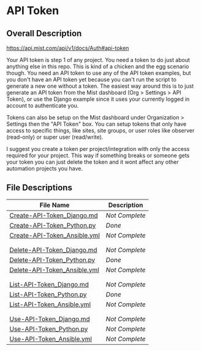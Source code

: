 # API Token #

## Overall Description ##

<https://api.mist.com/api/v1/docs/Auth#api-token>

Your API token is step 1 of any project. You need a token to do just about anything else in this repo. This is kind of a chicken and the egg scenario though. You need an API token to use any of the API token examples, but you don't have an API token yet because you can't run the script to generate a new one without a token. The easiest way around this is to just generate an API token from the Mist dashboard (Org > Settings > API Token), or use the Django example since it uses your currently logged in account to authenticate you. 
  
Tokens can also be setup on the Mist dashboard under Organization > Settings then the "API Token" box. You can setup tokens that only have access to specific things, like sites, site groups, or user roles like observer (read-only) or super user (read/write).  
  
I suggest you create a token per project/integration with only the access required for your project. This way if something breaks or someone gets your token you can just delete the token and it wont affect any other automation projects you have.

## File Descriptions ##

| File Name                                                                 | Description                       |
| ---                                                                       | ---                               |
| [Create-API-Token_Django.md](Create-API-Token_Django.md)                  |        <i>Not Complete</i>  |
| [Create-API-Token_Python.py](Create-API-Token_Python.py)                  |        <i>Done</i>  |
| [Create-API-Token_Ansible.yml](Create-API-Token_Ansible.yml)              |        <i>Not Complete</i>  |
|                                                                                                               |
|                                                                                                               |
| [Delete-API-Token_Django.md](Delete-API-Token_Django.md)                  |        <i>Not Complete</i>  |
| [Delete-API-Token_Python.py](Delete-API-Token_Python.py)                  |        <i>Done</i>  |
| [Delete-API-Token_Ansible.yml](Delete-API-Token_Ansible.yml)              |        <i>Not Complete</i>  |
|                                                                                                               |
|                                                                                                               |
| [List-API-Token_Django.md](List-API-Token_Django.md)                      |        <i>Not Complete</i>  |
| [List-API-Token_Python.py](List-API-Token_Python.py)                      |        <i>Done</i>  |
| [List-API-Token_Ansible.yml](List-API-Token_Ansible.yml)                  |        <i>Not Complete</i>  |
|                                                                                                               |
|                                                                                                               |
| [Use-API-Token_Django.md](Use-API-Token_Django.md)                        |        <i>Not Complete</i>  |
| [Use-API-Token_Python.py](Use-API-Token_Python.py)                        |        <i>Not Complete</i>  |
| [Use-API-Token_Ansible.yml](Use-API-Token_Ansible.yml)                    |        <i>Not Complete</i>  |
